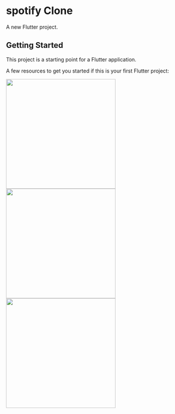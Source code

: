 # spotify Clone

A new Flutter project.

## Getting Started

This project is a starting point for a Flutter application.

A few resources to get you started if this is your first Flutter project:

<img src ="https://user-images.githubusercontent.com/112511766/227424066-42810057-0085-400b-9aab-e2ea594ca53c.png" width = "300">



<img src ="https://user-images.githubusercontent.com/112511766/227424675-93b5a037-8e2a-43fc-af7c-cbe9d79b7143.png" width = "300">
<img src ="https://user-images.githubusercontent.com/112511766/227424683-64bdbe10-00d9-4157-bc31-9cf92e6887f9.png)" width = "300">
